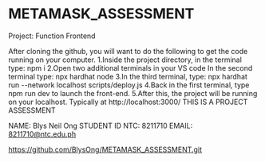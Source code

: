 # METAMASK_ASSESSMENT

Project: Function Frontend 

After cloning the github, you will want to do the following to get the code running on your computer. 
1.Inside the project directory, in the terminal type: npm i 
2.Open two additional terminals in your VS code In the second terminal type: npx hardhat node 
3.In the third terminal, type: npx hardhat run --network localhost scripts/deploy.js 
4.Back in the first terminal, type npm run dev to launch the front-end. 
5.After this, the project will be running on your localhost. Typically at http://localhost:3000/ THIS IS A PROJECT ASSESSMENT 

NAME: Blys Neil Ong 
STUDENT ID NTC: 8211710 
EMAIL: 8211710@ntc.edu.ph 

https://github.com/BlysOng/METAMASK_ASSESSMENT.git
